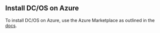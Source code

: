## Install DC/OS on Azure

To install DC/OS on Azure, use the Azure Marketplace as outlined in the [docs](https://dcos.io/docs/administration/installing/cloud/azure).